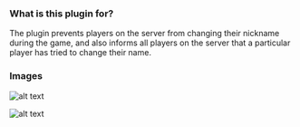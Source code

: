 ### What is this plugin for?

The plugin prevents players on the server from changing their nickname during the game, and also informs all players on the server that a particular player has tried to change their name.


### Images

![alt text](https://github.com/mrglaster/MyLittleAMXPlugins/blob/main/Half-Life/Administration/NameChangeForbidder/ReadmeImages/img1.png)

![alt text](https://github.com/mrglaster/MyLittleAMXPlugins/blob/main/Half-Life/Administration/NameChangeForbidder/ReadmeImages/img2.png)
